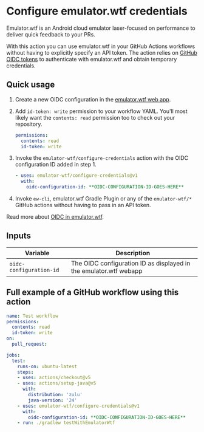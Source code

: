 # Configure emulator.wtf credentials

Emulator.wtf is an Android cloud emulator laser-focused on performance to
deliver quick feedback to your PRs.

With this action you can use emulator.wtf in your GitHub Actions workflows
without having to explicitly specify an API token. The action relies on
[GitHub OIDC tokens](https://docs.github.com/en/actions/concepts/security/openid-connect)
to authenticate with emulator.wtf and obtain temporary credentials.

## Quick usage

1. Create a new OIDC configuration in the
   [emulator.wtf web app](https://emulator.wtf).
2. Add `id-token: write` permission to your workflow YAML. You'll most likely
   want the `contents: read` permission too to check out your repository.
   
   ```yaml
   permissions:
     contents: read
     id-token: write
   ```

3. Invoke the `emulator-wtf/configure-credentials` action with the OIDC
   configuration ID added in step 1.

   ```yaml
   - uses: emulator-wtf/configure-credentials@v1
     with:
       oidc-configuration-id: **OIDC-CONFIGURATION-ID-GOES-HERE**
   ```

4. Invoke `ew-cli`, emulator.wtf Gradle Plugin or any of the `emulator-wtf/*`
   GitHub actions without having to pass in an API token.

Read more about [OIDC in emulator.wtf](https://docs.emulator.wtf/oidc).

## Inputs

| Variable                | Description                                                       |
|-------------------------|-------------------------------------------------------------------|
| `oidc-configuration-id` | The OIDC configuration ID as displayed in the emulator.wtf webapp |

## Full example of a GitHub workflow using this action

```yaml
name: Test workflow
permissions:
  contents: read
  id-token: write
on:
  pull_request:

jobs:
  test:
    runs-on: ubuntu-latest
    steps:
    - uses: actions/checkout@v5
    - uses: actions/setup-java@v5
      with:
        distribution: 'zulu'
        java-version: '24'
    - uses: emulator-wtf/configure-credentials@v1
      with:
        oidc-configuration-id: **OIDC-CONFIGURATION-ID-GOES-HERE**
    - run: ./gradlew testWithEmulatorWtf
```
